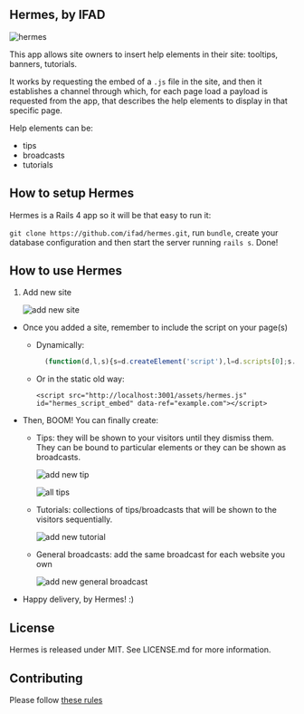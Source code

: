 Hermes, by IFAD
------

![hermes](https://raw.github.com/ifad/hermes/master/path/screenshots/hermes.png)

This app allows site owners to insert help elements in their site: tooltips,
banners, tutorials.

It works by requesting the embed of a `.js` file in the site, and then it
establishes a channel through which, for each page load a payload
is requested from the app, that describes the help elements to display in
that specific page.

Help elements can be:

* tips
* broadcasts
* tutorials

## How to setup Hermes

Hermes is a Rails 4 app so it will be that easy to run it:

`git clone https://github.com/ifad/hermes.git`, run `bundle`, create your database configuration and then start the server running `rails s`. Done!

## How to use Hermes

1. Add new site

	![add new site](https://raw.github.com/ifad/hermes/master/path/screenshots/add_site.png)

* Once you added a site, remember to include the script on your page(s)
  * Dynamically:
  
  	```js
      (function(d,l,s){s=d.createElement('script'),l=d.scripts[0];s.setAttribute('id','hermes_script_embed');s.setAttribute('data-ref','example.com');s.src='http://localhost:3001/assets/hermes.js';l.parentNode.insertBefore(s,l)}(document));
    ```
  * Or in the static old way:
  
    `<script src="http://localhost:3001/assets/hermes.js" id="hermes_script_embed" data-ref="example.com"></script>`


* Then, BOOM! You can finally create:

  * Tips: they will be shown to your visitors until they dismiss them. They can be bound to particular elements or they can be shown as broadcasts.
  
    ![add new tip](https://raw.github.com/ifad/hermes/master/path/screenshots/add_tip.png)
    
    ![all tips](https://raw.github.com/ifad/hermes/master/path/screenshots/all_tips.png)
  * Tutorials: collections of tips/broadcasts that will be shown to the visitors sequentially.
  
    ![add new tutorial](https://raw.github.com/ifad/hermes/master/path/screenshots/add_tutorial.png)
    
  * General broadcasts: add the same broadcast for each website you own
  
    ![add new general broadcast](https://raw.github.com/ifad/hermes/master/path/screenshots/add_general_broadcast.png)

* Happy delivery, by Hermes! :)


## License

Hermes is released under MIT. See LICENSE.md for more information.

## Contributing

Please follow [these rules](https://guides.github.com/activities/contributing-to-open-source/)
